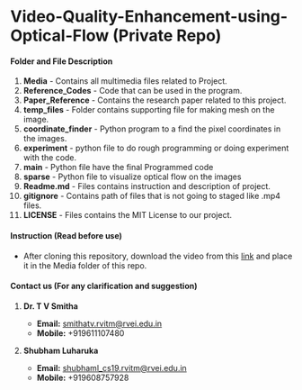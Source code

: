 # Video-Quality-Enhancement-using-Optical-Flow (Private Repo)
#### Folder and File Description
1. **Media** - Contains all multimedia files related to Project.
2. **Reference_Codes** - Code that can be used in the program.
3. **Paper_Reference** - Contains the research paper related to this project.
4. **temp_files** - Folder contains supporting file for making mesh on the image.
5. **coordinate_finder** - Python program to a find the pixel coordinates in the images.
6. **experiment** - python file to do rough programming or doing experiment with the code.
7. **main** - Python file have the final Programmed code
8. **sparse** - Python file to visualize optical flow on the images
9. **Readme.md** - Files contains instruction and description of project.
10. **gitignore** - Contains path of files that is not going to staged like .mp4 files.
11. **LICENSE** - Files contains the MIT License to our project.

#### Instruction (Read before use)
- After cloning this repository, download the video from this [link](https://drive.google.com/drive/folders/1S0gBIz9Q__JwVAMM_2Oq278sWKz0EPnA?usp=sharing) and place it in the Media folder of this repo.

#### Contact us (For any clarification and suggestion) 
1. **Dr. T V Smitha**
     - **Email:** <smithatv.rvitm@rvei.edu.in>
     - **Mobile:** +919611107480
    
2. **Shubham Luharuka**
     - **Email:**  <shubhaml_cs19.rvitm@rvei.edu.in>
     - **Mobile:** +919608757928

